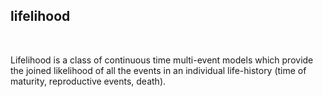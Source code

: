 
<br><br>

## lifelihood

<br>

Lifelihood is a class of continuous time multi-event models which provide the joined likelihood of all the events in an individual life-history (time of maturity, reproductive events, death). 